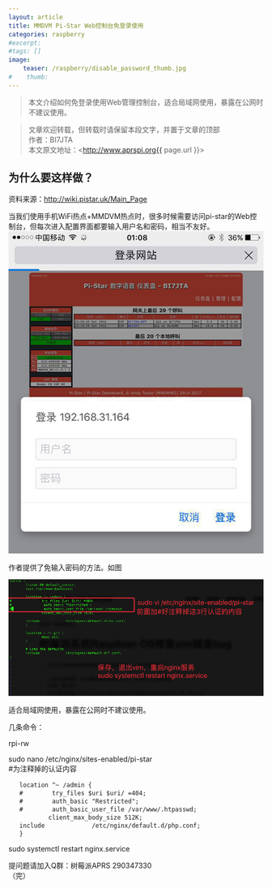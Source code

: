 ```yaml
---
layout: article
title: MMDVM Pi-Star Web控制台免登录使用
categories: raspberry
#excerpt:
#tags: []
image:
    teaser: /raspberry/disable_password_thumb.jpg
#    thumb:
---
```



> 本文介绍如何免登录使用Web管理控制台，适合局域网使用，暴露在公网时不建议使用。

> 文章欢迎转载，但转载时请保留本段文字，并置于文章的顶部  
> 作者：BI7JTA  
> 本文原文地址：<http://www.aprspi.org{{ page.url }}>

## 为什么要这样做？
资料来源：http://wiki.pistar.uk/Main_Page 
 
当我们使用手机WiFi热点+MMDVM热点时，很多时候需要访问pi-star的Web控制台，但每次进入配置界面都要输入用户名和密码，相当不友好。
![osc_archi](/images/raspberry/disable_password_big.jpg)

作者提供了免输入密码的方法。如图  

![osc_archi](/images/raspberry/disable_password.png)
 
适合局域网使用，暴露在公网时不建议使用。  

几条命令：

rpi-rw 

sudo nano /etc/nginx/sites-enabled/pi-star   
  #为注释掉的认证内容  

       location ^~ /admin {  
       #        try_files $uri $uri/ =404;  
       #        auth_basic "Restricted";  
       #        auth_basic_user_file /var/www/.htpasswd;  
               client_max_body_size 512K;    
       include             /etc/nginx/default.d/php.conf;
       }  
       
sudo systemctl restart nginx.service  

提问题请加入Q群：树莓派APRS 290347330    
（完）





